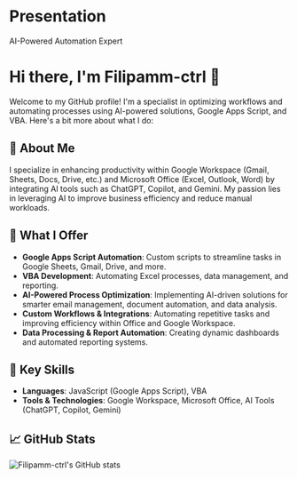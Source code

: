 # Presentation
AI-Powered Automation Expert
# Hi there, I'm Filipamm-ctrl 👋

Welcome to my GitHub profile! I'm a specialist in optimizing workflows and automating processes using AI-powered solutions, Google Apps Script, and VBA. Here's a bit more about what I do:

## 🚀 About Me
I specialize in enhancing productivity within Google Workspace (Gmail, Sheets, Docs, Drive, etc.) and Microsoft Office (Excel, Outlook, Word) by integrating AI tools such as ChatGPT, Copilot, and Gemini. My passion lies in leveraging AI to improve business efficiency and reduce manual workloads.

## 💼 What I Offer
- **Google Apps Script Automation**: Custom scripts to streamline tasks in Google Sheets, Gmail, Drive, and more.  
- **VBA Development**: Automating Excel processes, data management, and reporting.  
- **AI-Powered Process Optimization**: Implementing AI-driven solutions for smarter email management, document automation, and data analysis.  
- **Custom Workflows & Integrations**: Automating repetitive tasks and improving efficiency within Office and Google Workspace.  
- **Data Processing & Report Automation**: Creating dynamic dashboards and automated reporting systems.  

## 🌟 Key Skills
- **Languages**: JavaScript (Google Apps Script), VBA  
- **Tools & Technologies**: Google Workspace, Microsoft Office, AI Tools (ChatGPT, Copilot, Gemini)  

## 📈 GitHub Stats
![Filipamm-ctrl's GitHub stats](https://github-readme-stats.vercel.app/api?username=Filipamm-ctrl&show_icons=true&theme=radical)

